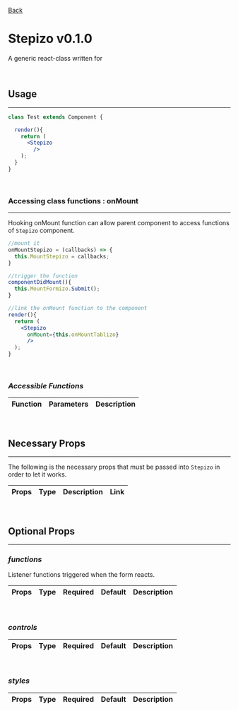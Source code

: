 [Back](../README.md)
# **Stepizo v0.1.0**
A generic react-class written for 

<br/>

## **Usage**
---

```jsx
class Test extends Component {

  render(){
    return (
      <Stepizo
        />
    );
  }
}
```
<br/>

### **Accessing class functions : onMount**
---
Hooking onMount function can allow parent component to access functions of `Stepizo` component.
``` jsx
//mount it
onMountStepizo = (callbacks) => {
  this.MountStepizo = callbacks;
}

//trigger the function
componentDidMount(){
  this.MountFormizo.Submit();
}

//link the onMount function to the component
render(){
  return (
    <Stepizo
      onMount={this.onMountTablizo}
      />
  );
}
```

<br/>

### *Accessible Functions*
| Function | Parameters | Description |
| :--- | :--- | :--- |
<br/>

## **Necessary Props**
---

The following is the necessary props that must be passed into `Stepizo` in order to let it works. 

| Props  | Type   | Description | Link |
| :---   | :---- | :---       | :--- |

<br/>

## **Optional Props**
---

### ***functions***
Listener functions triggered when the form reacts.

| Props | Type | Required | Default | Description |
| :---|:---:|:---:|:---:|:---|
<br/>

### ***controls***

| Props | Type | Required | Default | Description |
| :---|:---:|:---:|:---:|:---|
<br/>

### ***styles***
| Props | Type | Required | Default | Description |
| :---|:---:|:---:|:---:|:---|
<br/>
